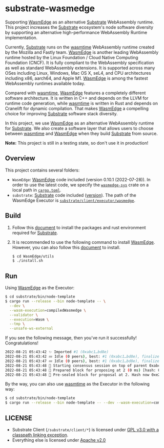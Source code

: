 # substrate-wasmedge

Supporting [WasmEdge](https://github.com/WasmEdge/WasmEdge) as an alternative [Substrate](https://github.com/paritytech/substrate) WebAssembly runtime. This project increases the [Substrate](https://github.com/paritytech/substrate) ecosystem's node software diversity by supporting an alternative high-performance WebAssembly Runtime implementation.

Currently, [Substrate](https://github.com/paritytech/substrate) runs on the [wasmtime](https://github.com/bytecodealliance/wasmtime) WebAssembly runtime created by the Mozilla and Fastly team.  [WasmEdge](https://github.com/WasmEdge/WasmEdge) is another leading WebAssembly runtime hosted by the Linux Foundation / Cloud Native Computing Foundation (CNCF). It is fully compliant to the WebAssembly specification as well as standard WebAssembly extensions. It is supported across many OSes including Linux, Windows, Mac OS X, seL4, and CPU architectures including x86, aarch64, and Apple M1.  [WasmEdge](https://github.com/WasmEdge/WasmEdge) is among the fastest WebAssembly runtimes available today.

Compared with [wasmtime](https://github.com/bytecodealliance/wasmtime),  [WasmEdge](https://github.com/WasmEdge/WasmEdge) features a completely different software architecture. It is written in C++ and depends on the LLVM for runtime code generation, while [wasmtime](https://github.com/bytecodealliance/wasmtime) is written in Rust and depends on Cranelift for dynamic compilation. That makes  [WasmEdge](https://github.com/WasmEdge/WasmEdge) a compelling choice for improving [Substrate](https://github.com/paritytech/substrate) software stack diversity.

In this project, we use  [WasmEdge](https://github.com/WasmEdge/WasmEdge) as an alternative WebAssembly runtime for [Substrate](https://github.com/paritytech/substrate). We also create a software layer that allows users to choose between [wasmtime](https://github.com/bytecodealliance/wasmtime) and  [WasmEdge](https://github.com/WasmEdge/WasmEdge) when they build [Substrate](https://github.com/paritytech/substrate) from source.

**Note:** This project is still in a testing state, so don't use it in production!

## Overview

This project contains several folders:

* `WasmEdge`: [WasmEdge](https://github.com/WasmEdge/WasmEdge) code included (version 0.10.1 (2022-07-28)). In order to use the latest code, we specify the [`wasmedge-sys`](https://github.com/second-state/substrate-wasmedge/tree/main/WasmEdge/bindings/rust/wasmedge-sys) crate on a local path in [`cargo.toml`](https://github.com/second-state/substrate-wasmedge/blob/main/substrate/client/executor/wasmedge/Cargo.toml).
* `substrate`: [Substrate](https://github.com/paritytech/substrate) code included ([version](https://github.com/paritytech/substrate/commit/fb779212ca6b59bd158d72deeab2502cb9670cca)). The path of the WasmEdge Executor is [`substrate/client/executor/wasmedge`](https://github.com/second-state/substrate-wasmedge/tree/main/substrate/client/executor/wasmedge).

## Build

1. Follow this [document](https://docs.substrate.io/install/rust-toolchain/) to install the packages and rust environment required for [Substrate](https://github.com/paritytech/substrate).

2. It is recommended to use the following command to install [WasmEdge](https://github.com/WasmEdge/WasmEdge). However, you can also follow this [document](https://wasmedge.org/book/en/start/install.html) to install.

   ```bash
   $ cd WasmEdge/utils
   $ ./install.sh
   ```

## Run

Using [WasmEdge](https://github.com/WasmEdge/WasmEdge) as the Executor:

```bash
$ cd substrate/bin/node-template
$ cargo run --release --bin node-template -- \
  --dev \
  --wasm-execution=compiledWasmedge \
  --validator \
  --execution=Wasm \
  --tmp \
  --unsafe-ws-external
```

If you see the following message, then you've run it successfully! Congratulations!

```bash
2022-08-21 05:43:42 ✨ Imported #1 (0xabc1…bd8e)
2022-08-21 05:43:42 💤 Idle (0 peers), best: #1 (0xabc1…bd8e), finalized #0 (0x5640…1677), ⬇ 0 ⬆ 0
2022-08-21 05:43:47 💤 Idle (0 peers), best: #1 (0xabc1…bd8e), finalized #0 (0x5640…1677), ⬇ 0 ⬆ 0
2022-08-21 05:43:48 🙌 Starting consensus session on top of parent 0xabc17a0827771aaf56e027cc176f15bfe5f7589722e790e313e219df75f1bd8e
2022-08-21 05:43:48 🎁 Prepared block for proposing at 2 (0 ms) [hash: 0x6014c89e774871a92ba729addd9e90fdc7290a0da1604f99f07b509286d5e500; parent_hash: 0xabc1…bd8e; extrinsics (1): [0xb1b9…5b5c]]
2022-08-21 05:43:48 🔖 Pre-sealed block for proposal at 2. Hash now 0xe2919bdfbca4c2811f36b02db687fa4d4d5640fcca9fd9f75125d2a101869038, previously 0x6014c89e774871a92ba729addd9e90fdc7290a0da1604f99f07b509286d5e500.
```

By the way, you can also use [wasmtime](https://github.com/bytecodealliance/wasmtime) as the Executor in the following way:

```bash
$ cd substrate/bin/node-template
$ cargo run --release --bin node-template -- --dev --wasm-execution=compiled
```

## LICENSE

- Substrate Client (`/substrate/client/*`) is licensed under [GPL v3.0 with a classpath linking exception](LICENSE-GPL3).
- Everything else is licensed under [Apache v2.0](LICENSE)
